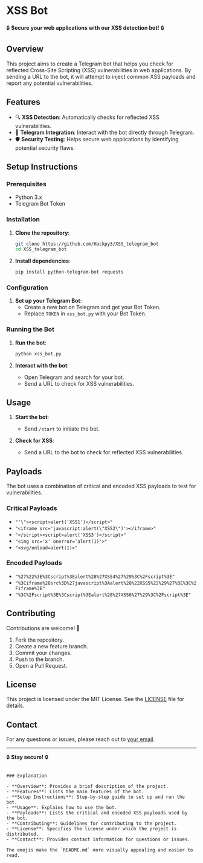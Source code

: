 # XSS Bot

🔒 **Secure your web applications with our XSS detection bot!** 🔒

## Overview

This project aims to create a Telegram bot that helps you check for reflected Cross-Site Scripting (XSS) vulnerabilities in web applications. By sending a URL to the bot, it will attempt to inject common XSS payloads and report any potential vulnerabilities.

## Features

- 🔍 **XSS Detection**: Automatically checks for reflected XSS vulnerabilities.
- 📱 **Telegram Integration**: Interact with the bot directly through Telegram.
- 🛡️ **Security Testing**: Helps secure web applications by identifying potential security flaws.

## Setup Instructions

### Prerequisites

- Python 3.x
- Telegram Bot Token

### Installation

1. **Clone the repository**:
   ```sh
   git clone https://github.com/Hackpy3/XSS_telegram_bot
   cd XSS_telegram_bot
   ```

2. **Install dependencies**:
   ```sh
   pip install python-telegram-bot requests
   ```

### Configuration

1. **Set up your Telegram Bot**:
   - Create a new bot on Telegram and get your Bot Token.
   - Replace `TOKEN` in `xss_bot.py` with your Bot Token.

### Running the Bot

1. **Run the bot**:
   ```sh
   python xss_bot.py
   ```

2. **Interact with the bot**:
   - Open Telegram and search for your bot.
   - Send a URL to check for XSS vulnerabilities.

## Usage

1. **Start the bot**:
   - Send `/start` to initiate the bot.

2. **Check for XSS**:
   - Send a URL to the bot to check for reflected XSS vulnerabilities.

## Payloads

The bot uses a combination of critical and encoded XSS payloads to test for vulnerabilities.

### Critical Payloads

- `"'\"><script>alert('XSS1')</script>"`
- `"<iframe src='javascript:alert(\"XSS2\")'></iframe>"`
- `"</script><script>alert('XSS3')</script>"`
- `"<img src='x' onerror='alert(1)'>"`
- `"<svg/onload=alert(1)>"`

### Encoded Payloads

- `"%27%22%3E%3Cscript%3Ealert%28%27XSS4%27%29%3C%2Fscript%3E"`
- `"%3Ciframe%20src%3D%27javascript%3Aalert%28%22XSS5%22%29%27%3E%3C%2Fiframe%3E"`
- `"%3C%2Fscript%3E%3Cscript%3Ealert%28%27XSS6%27%29%3C%2Fscript%3E"`

## Contributing

Contributions are welcome! 🤝

1. Fork the repository.
2. Create a new feature branch.
3. Commit your changes.
4. Push to the branch.
5. Open a Pull Request.

## License

This project is licensed under the MIT License. See the [LICENSE](LICENSE) file for details.

## Contact

For any questions or issues, please reach out to [your email](mailto:your.email@example.com).

---

🔒 **Stay secure!** 🔒
```

### Explanation

- **Overview**: Provides a brief description of the project.
- **Features**: Lists the main features of the bot.
- **Setup Instructions**: Step-by-step guide to set up and run the bot.
- **Usage**: Explains how to use the bot.
- **Payloads**: Lists the critical and encoded XSS payloads used by the bot.
- **Contributing**: Guidelines for contributing to the project.
- **License**: Specifies the license under which the project is distributed.
- **Contact**: Provides contact information for questions or issues.

The emojis make the `README.md` more visually appealing and easier to read.
